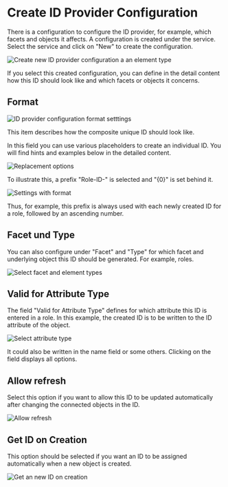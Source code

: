 # Create ID Provider Configuration

There is a configuration to configure the ID provider, for example,
which facets and objects it affects. A configuration is created under
the service. Select the service and click on "New" to create the
configuration.

![Create new ID provider configuration a an element type](media/image8.png)

If you select this created configuration, you can define in the detail
content how this ID should look like and which facets or objects it
concerns.

## Format

![ID provider configuration format setttings](media/image9.png)

This item describes how the composite unique ID should look like.

In this field you can use various placeholders to create an individual
ID. You will find hints and examples below in the detailed
content.

![Replacement options](media/image10.png)

To illustrate this, a prefix "Role-ID-" is selected and "{0}" is set
behind it.

![Settings with format](media/image11.png)

Thus, for example, this prefix is always used with each newly created ID
for a role, followed by an ascending number.

## Facet und Type

You can also configure under "Facet" and "Type" for which facet and
underlying object this ID should be generated. For example, roles.

![Select facet and element types](media/image12.png)

## Valid for Attribute Type

The field "Valid for Attribute Type" defines for which attribute this ID
is entered in a role. In this example, the created ID is to be written
to the ID attribute of the object.

![Select attribute type](media/image13.png)

It could also be written in the name field or some others. Clicking on
the field displays all options.

## Allow refresh

Select this option if you want to allow this ID to be updated
automatically after changing the connected objects in the
ID.

![Allow refresh](media/image14.png)

## Get ID on Creation

This option should be selected if you want an ID to be assigned
automatically when a new object is
created.

![Get an new ID on creation](media/image15.png)